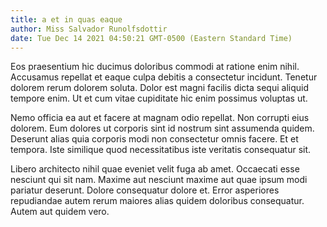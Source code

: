 ```yaml
---
title: a et in quas eaque
author: Miss Salvador Runolfsdottir
date: Tue Dec 14 2021 04:50:21 GMT-0500 (Eastern Standard Time)
---
```

Eos praesentium hic ducimus doloribus commodi at ratione enim nihil. Accusamus repellat et eaque culpa debitis a consectetur incidunt. Tenetur dolorem rerum dolorem soluta. Dolor est magni facilis dicta sequi aliquid tempore enim. Ut et cum vitae cupiditate hic enim possimus voluptas ut.

 Nemo officia ea aut et facere at magnam odio repellat. Non corrupti eius dolorem. Eum dolores ut corporis sint id nostrum sint assumenda quidem. Deserunt alias quia corporis modi non consectetur omnis facere. Et et tempora. Iste similique quod necessitatibus iste veritatis consequatur sit.

 Libero architecto nihil quae eveniet velit fuga ab amet. Occaecati esse nesciunt qui sit nam. Maxime aut nesciunt maxime aut quae ipsum modi pariatur deserunt. Dolore consequatur dolore et. Error asperiores repudiandae autem rerum maiores alias quidem doloribus consequatur. Autem aut quidem vero.